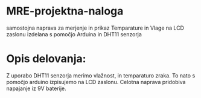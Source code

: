 # MRE-projektna-naloga
samostojna naprava za merjenje in prikaz Temparature in Vlage na LCD zaslonu izdelana s pomočjo Arduina in DHT11 senzorja
# Opis delovanja:
 Z uporabo DHT11 senzorja merimo vlažnost, in temparaturo zraka. To nato s pomočjo arduino izpisujemo na LCD zaslonu. Celotna naprava pridobiva napajanje iz 9V baterije.

